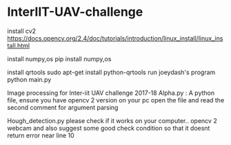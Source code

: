 # InterIIT-UAV-challenge
install cv2
https://docs.opencv.org/2.4/doc/tutorials/introduction/linux_install/linux_install.html

install numpy,os
pip install numpy,os

install qrtools
sudo apt-get install python-qrtools
run joeydash's program
python main.py


Image processing for Inter-iit UAV challenge 2017-18
        Alpha.py :
        A python file, ensure you have opencv 2 version on your pc
        open the file and read the second comment for argument parsing



Hough_detection.py
 please check if it works on your computer.. opencv 2 webcam
 and also suggest some good check condition so that it doesnt return error near line 10
